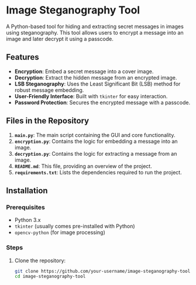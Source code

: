 # Image Steganography Tool

A Python-based tool for hiding and extracting secret messages in images using steganography. This tool allows users to encrypt a message into an image and later decrypt it using a passcode.

## Features
- **Encryption**: Embed a secret message into a cover image.
- **Decryption**: Extract the hidden message from an encrypted image.
- **LSB Steganography**: Uses the Least Significant Bit (LSB) method for robust message embedding.
- **User-Friendly Interface**: Built with `tkinter` for easy interaction.
- **Password Protection**: Secures the encrypted message with a passcode.

## Files in the Repository
1. **`main.py`**: The main script containing the GUI and core functionality.
2. **`encryption.py`**: Contains the logic for embedding a message into an image.
3. **`decryption.py`**: Contains the logic for extracting a message from an image.
4. **`README.md`**: This file, providing an overview of the project.
5. **`requirements.txt`**: Lists the dependencies required to run the project.

## Installation

### Prerequisites
- Python 3.x
- `tkinter` (usually comes pre-installed with Python)
- `opencv-python` (for image processing)

### Steps
1. Clone the repository:
   ```bash
   git clone https://github.com/your-username/image-steganography-tool.git
   cd image-steganography-tool
